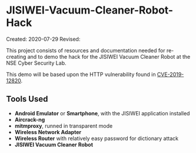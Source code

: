 # JISIWEI-Vacuum-Cleaner-Robot-Hack
Created: 2020-07-29
Revised: 

This project consists of resources and documentation needed for re-creating and to demo the hack for the JISIWEI Vacuum Cleaner Robot at the NSE Cyber Security Lab. 

This demo will be based upon the HTTP vulnerability found in [CVE-2019-12820](https://www.cvedetails.com/cve/CVE-2019-12820/).

## Tools Used
- **Android Emulator** or **Smartphone**, with the JISIWEI application installed
- **Aircrack-ng**
- **mitmproxy**, runned in transparent mode
- **Wireless Network Adapter**
- **Wireless Router** with relatively easy password for dictionary attack
- **JISIWEI Vacuum Cleaner Robot**


